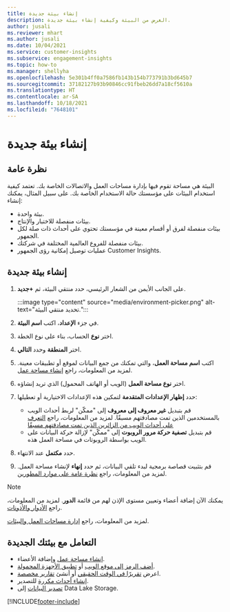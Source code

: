 ```yaml
---
title: إنشاء بيئة جديدة
description: الغرض من البيئة وكيفية إنشاء بيئة جديدة.
author: jusali
ms.reviewer: mhart
ms.author: jusali
ms.date: 10/04/2021
ms.service: customer-insights
ms.subservice: engagement-insights
ms.topic: how-to
ms.manager: shellyha
ms.openlocfilehash: 5e301b4ff0a7586fb143b154b773791b3bd645b7
ms.sourcegitcommit: 37182127b93b90846cc91fbeb26dd7a18cf5610a
ms.translationtype: HT
ms.contentlocale: ar-SA
ms.lasthandoff: 10/18/2021
ms.locfileid: "7648101"
---
```

# <a name="create-a-new-environment"></a>إنشاء بيئة جديدة 

## <a name="overview"></a>نظرة عامة‬

البيئة هي مساحة تقوم فيها بإدارة مساحات العمل والاتصالات الخاصة بك. تعتمد كيفية استخدام البيئات على مؤسستك حالة الاستخدام الخاصة بك. على سبيل المثال، يمكنك إنشاء:

- بيئة واحدة.
- بيئات منفصلة للاختبار والإنتاج.
- بيئات منفصلة لفرق أو أقسام معينة في مؤسستك تحتوي على أحداث ذات صلة لكل الجمهور.
- بيئات منفصلة للفروع العالمية المختلفة في شركتك.
- عمليات توصيل إمكانية رؤى الجمهور Customer Insights.

## <a name="create-a-new-environment"></a>إنشاء بيئة جديدة

1. على الجانب الأيمن من الشعار الرئيسي، حدد منتقي البيئة، ثم **+جديد**.

   :::image type="content" source="media/environment-picker.png" alt-text="تحديد منتقي البيئة.":::

1. في جزء **الإعداد**، اكتب **اسم البيئة**.

1. اختر **نوع** الحساب، بناء على نوع الخطة.

1. اختر **المنطقة** وحدد **التالي**. 

1. اكتب **اسم مساحة العمل**، والتي تمكنك من جمع البيانات لموقع أو تطبيقات معينة. لمزيد من المعلومات، راجع [إنشاء مساحة عمل](create-workspace.md).

1. اختر **نوع مساحة العمل** (الويب أو الهاتف المحمول) الذي تريد إنشاؤه. 

1. حدد **إظهار الإعدادات المتقدمة** لتمكين هذه الإعدادات الاختيارية أو تعطيلها:

   - قم بتبديل **غير معروف إلى معروف** إلى "ممكّن" لربط أحداث الويب بالمستخدمين الذين تمت مصادقتهم مسبقًا. لمزيد من المعلومات، راجع [التعرف على أحداث الويب من الزائرين الذين تمت مصادقتهم مسبقًا](unknown-to-known.md)
   - قم بتبديل **تصفية حركة مرور الروبوت** إلى "ممكّن" لإزالة حركة البيانات على الويب بواسطة الروبوتات في مساحة العمل هذه. 

1. حدد **مكتمل** عند الانتهاء. 

1. قم بتثبيت قصاصة برمجية لبدء تلقي البيانات، ثم حدد **إنهاء** لإنشاء مساحة العمل. لمزيد من المعلومات، راجع [نظرة عامة على موارد المطورين](developer-resources.md).

> [!NOTE]
> يمكنك الآن إضافة أعضاء وتعيين مستوى الإذن لهم من قائمة **الدور**. لمزيد من المعلومات، راجع [الأدوار والأذونات](user-roles.md). 

لمزيد من المعلومات، راجع [إدارة مساحات العمل والبيئات](manage-environments-workspaces.md).

## <a name="work-with-your-new-environment"></a>التعامل مع بيئتك الجديدة

- [إنشاء مساحة عمل](../engagement-insights/create-workspace.md) وإضافة الأعضاء.
- [أضف الرمز إلى موقع الويب](../engagement-insights/instrument-website.md) أو [تطبيق الأجهزة المحمولة](../engagement-insights/developer-resources.md#capture-events-from-mobile-apps).
- اعرض [تقريرًا في الوقت الحقيقي](../engagement-insights/view-reports.md) أو أنشئ [تقارير مخصصة](../engagement-insights/custom-reports.md).
- [إنشاء أحداث مكررة](../engagement-insights/refined-events.md) للتصدير.
- [تصدير البيانات](../engagement-insights/export-events.md) إلى Data Lake Storage.

[!INCLUDE[footer-include](../includes/footer-banner.md)]
